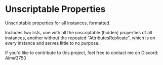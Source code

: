 # Unscriptable Properties
Unscriptable properties for all instances, formatted.

Includes two lists, one with all the unscriptable (hidden) properties of all instances, another without the repeated "AttributesReplicate", which is on every instance and serves little to no purpose.

If you'd like to contribute to this project, feel free to contact me on Discord: Aim#3750
